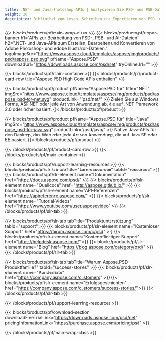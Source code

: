 ```yaml
---
title: .NET- und Java-Photoshop-APIs | Analysieren Sie PSD- und PSB-Dateien
weight: 10
description: Bibliothek zum Lesen, Schreiben und Exportieren von PSD- und PSB-Dateien auf mehreren Plattformen. Extrahieren und bearbeiten Sie Ebenen, ohne dass Photoshop installiert ist.
---
```


{{< blocks/products/pf/main-wrap-class >}}
{{< blocks/products/pf/upper-banner h1="APIs zur Bearbeitung von PSD-, PSB- und AI-Dateien" h2=".NET- und Java-APIs zum Erstellen, Bearbeiten und Konvertieren von Adobe Photoshop- und Adobe Illustrator-Dateien." logoImageSrc="https://www.aspose.cloud/templates/aspose/img/products/psd/aspose_psd.svg" pfName="Aspose.PSD" downloadUrl="https://downloads.aspose.com/psd/net" tryOnlineUrl="" >}}

{{< blocks/products/pf/main-container >}}
{{< blocks/products/pf/product-card-row title="Aspose.PSD High Code APIs enthalten" >}}

{{< blocks/products/pf/product pfName="Aspose.PSD für" title=".NET" imgSrc="https://www.aspose.cloud/templates/aspose/img/products/psd/aspose_psd-for-net.svg" productLink="/psd/net/" >}}
Zielen Sie auf Windows Forms, ASP.NET oder jede Art von Anwendung ab, die auf .NET Framework 2.0 oder höher basiert.
{{< /blocks/products/pf/product >}}

{{< blocks/products/pf/product pfName="Aspose.PSD für" title="Java" imgSrc="https://www.aspose.cloud/templates/aspose/img/products/psd/aspose_psd-for-java.svg" productLink="/psd/java/" >}}
Native Java-APIs für den Desktop, das Web oder jede Art von Anwendung, die auf Java SE oder EE basiert.
{{< /blocks/products/pf/product >}}

{{< /blocks/products/pf/product-card-row >}}
{{< /blocks/products/pf/main-container >}}

{{< blocks/products/pf/support-learning-resources >}}
{{< blocks/products/pf/slr-tab tabTitle="Lernressourcen" tabId="resources" >}}
{{< blocks/products/pf/slr-element name="Dokumentation" href="https://docs.aspose.com/psd/" >}}
{{< blocks/products/pf/slr-element name="Quellcode" href="http://aspose.github.io/" >}}
{{< blocks/products/pf/slr-element name="API-Referenzen" href="https://apireference.aspose.com/" >}}
{{< blocks/products/pf/slr-element name="Tutorial-Videos" href="https://www.youtube.com/user/asposevideo" >}}
{{< /blocks/products/pf/slr-tab >}}

{{< blocks/products/pf/slr-tab tabTitle="Produktunterstützung" tabId="support" >}}
{{< blocks/products/pf/slr-element name="Kostenloser Support" href="https://forum.aspose.com/c/psd" >}}
{{< blocks/products/pf/slr-element name="Kostenpflichtiger Support" href="https://helpdesk.aspose.com/" >}}
{{< blocks/products/pf/slr-element name="Blog" href="https://blog.aspose.com/category/psd/" >}}
{{< /blocks/products/pf/slr-tab >}}

{{< blocks/products/pf/slr-tab tabTitle="Warum Aspose.PSD-Produktfamilie?" tabId="success-stories" >}}
{{< blocks/products/pf/slr-element name="Kundenliste" href="https://company.aspose.com/customers" >}}
{{< blocks/products/pf/slr-element name="Erfolgsgeschichten" href="https://company.aspose.com/customers/success-stories/" >}}
{{< /blocks/products/pf/slr-tab >}}

{{< /blocks/products/pf/support-learning-resources >}}

{{< blocks/products/pf/download-section downloadFreeTrialLink="https://downloads.aspose.com/psd/net" pricingInformationLink="https://purchase.aspose.com/pricing/psd" >}}

{{< /blocks/products/pf/main-wrap-class >}}
